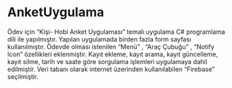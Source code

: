 # AnketUygulama
Ödev için “Kişi- Hobi Anket Uygulaması” temalı uygulama C# programlama dili ile yapılmıştır. Yapılan uygulamada birden fazla form sayfası kullanılmıştır. Ödevde olması istenilen “Menü” , “Araç Çubuğu” , “Notify Icon” özellikleri eklenmiştir. Kayıt ekleme, kayıt arama, kayıt güncelleme, kayıt silme, tarih ve saate göre sorgulama işlemleri uygulamaya dahil edilmiştir. Veri tabanı olarak internet üzerinden kullanılabilen “Firebase” seçilmiştir. 
